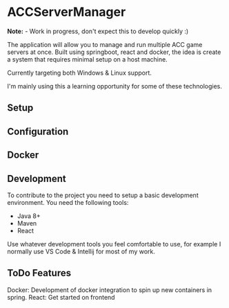 # ACCServerManager

**Note:** - Work in progress, don't expect this to develop quickly :)

The application will allow you to manage and run multiple ACC game servers at once. Built using springboot, react and docker, the idea is create a system that requires minimal setup on a host machine.

Currently targeting both Windows & Linux support.

I'm mainly using this a learning opportunity for some of these technologies.

## Setup

## Configuration

## Docker

## Development
To contribute to the project you need to setup a basic development environment. You need the following tools:

 * Java 8+
 * Maven
 * React

Use whatever development tools you feel comfortable to use, for example I normally use VS Code & Intellij for most of my work.

## ToDo Features
Docker: Development of docker integration to spin up new containers in spring.
React: Get started on frontend